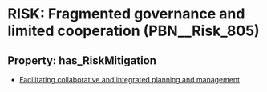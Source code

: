 # RISK: __Fragmented governance and limited cooperation__ (PBN__Risk_805)

## Property: has_RiskMitigation

* [Facilitating collaborative and integrated planning and management](PBN__RiskMitigation_1106)

